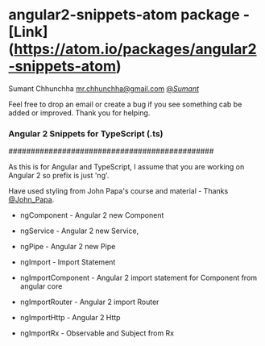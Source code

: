 # angular2-snippets-atom package - [Link] (https://atom.io/packages/angular2-snippets-atom)

Sumant Chhunchha
mr.chhunchha@gmail.com
[@_Sumant_](https://twitter.com/_Sumant_)

Feel free to drop an email or create a bug if you see something cab be added or improved. Thank you for helping.

### Angular 2 Snippets for TypeScript (.ts)
##############################################

As this is for Angular and TypeScript, I assume that you are working on Angular 2 so prefix is just 'ng'.

Have used styling from John Papa's course and material - Thanks [@John_Papa](https://twitter.com/John_Papa).

* ngComponent - Angular 2 new Component

* ngService - Angular 2 new Service,

* ngPipe - Angular 2 new Pipe

* ngImport - Import Statement

* ngImportComponent - Angular 2 import statement for Component from angular core

* ngImportRouter - Angular 2 import Router

* ngImportHttp - Angular 2 Http

* ngImportRx - Observable and Subject from Rx
